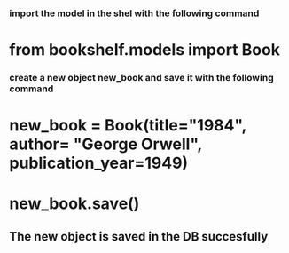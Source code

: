 ### import the model in the shel with the following command

# from bookshelf.models import Book

### create a new object new_book and save it with the following command

# new_book = Book(title="1984", author= "George Orwell", publication_year=1949)

# new_book.save()

## The new object is saved in the DB succesfully